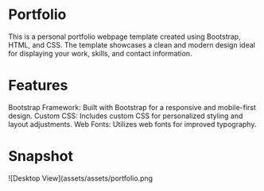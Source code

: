 # Portfolio
This is a personal portfolio webpage template created using Bootstrap, HTML, and CSS. The template showcases a clean and modern design ideal for displaying your work, skills, and contact information.

# Features
Bootstrap Framework: Built with Bootstrap for a responsive and mobile-first design.
Custom CSS: Includes custom CSS for personalized styling and layout adjustments.
Web Fonts: Utilizes web fonts for improved typography.

# Snapshot

![Desktop View](assets/assets/portfolio.png
